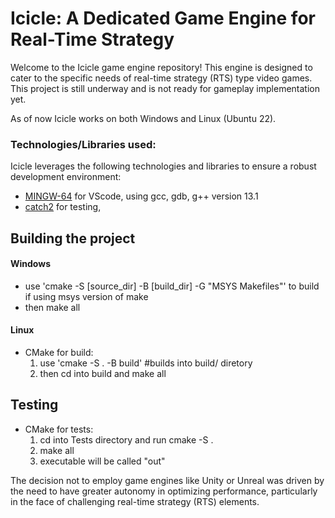 # Icicle: A Dedicated Game Engine for Real-Time Strategy
Welcome to the Icicle game engine repository! This engine is designed to cater to the specific needs of real-time strategy (RTS) type video games. This project is still underway and is not ready for gameplay implementation yet. 

As of now Icicle works on both Windows and Linux (Ubuntu 22).


### Technologies/Libraries used:

Icicle leverages the following technologies and libraries to ensure a robust development environment:
- [MINGW-64](https://code.visualstudio.com/docs/cpp/config-mingw "MINGW-64") for VScode, using gcc, gdb, g++ version 13.1
- [catch2](https://github.com/catchorg/Catch2/blob/devel/docs/tutorial.md#top) for testing, 



## Building the project

#### Windows 
- use 'cmake -S [source_dir] -B [build_dir] -G "MSYS Makefiles"' to build if using msys version of make
- then make all

#### Linux 
- CMake for build: 
    1. use 'cmake -S . -B build' #builds into build/ diretory
    2. then cd into build and make all


 ## Testing
- CMake for tests: 
    1. cd into Tests directory and run cmake -S .
    2. make all
    3. executable will be called "out"


The decision not to employ game engines like Unity or Unreal was driven by the need to have greater autonomy in optimizing performance, particularly in the face of challenging real-time strategy (RTS) elements.
